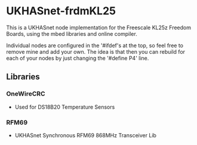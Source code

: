 UKHASnet-frdmKL25
============

This is a UKHASnet node implementation for the Freescale KL25z Freedom Boards, using the mbed libraries and online compiler.

Individual nodes are configured in the '#ifdef's at the top, so feel free to remove mine and add your own. The idea is that then you can rebuild for each of your nodes by just changing the '#define P4' line.

## Libraries

### OneWireCRC

* Used for DS18B20 Temperature Sensors

### RFM69

* UKHASnet Synchronous RFM69 868MHz Transceiver Lib
